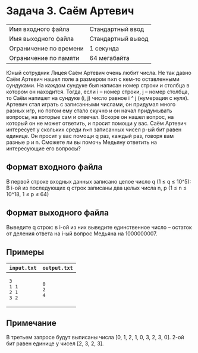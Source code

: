 # Задача 3. Саём Артевич

|  |  |
| --- | --- |
| Имя входного файла | Стандартный ввод |
| Имя выходного файла | Стандартный вывод |
| Ограничение по времени | 1 секунда |
| Ограничение по памяти | 64 мегабайта |

Юный сотрудник Лицея Саём Артевич очень любит числа. Не так давно Саём Артевич нашел поле a размером n×n с кем-то оставленными сундуками. На каждом сундуке был написан номер строки и столбца в котором он находится. Тогда, если i – номер строки, j – номер столбца, то Саём напишет на сундуке (i, j) число равное i ^ j (нумерация с нуля). Артевич стал играть с записанными числами, он придумал много разных игр, но потом ему стало скучно и он начал придумывать вопросы, на которые сам и отвечал. Вскоре он нашел вопрос, на который он не может ответить, и просит помощи у вас.
Саём Артевич интересует у скольких среди n×n записанных чисел p-ый бит равен единице. Он просит у вас помощи q раз, каждый раз, говоря вам разные p и n.
Сможете ли вы помочь Медьяну ответить на интересующие его вопросы?

## Формат входного файла

В первой строке входных данных записано целое число q (1 ≤ q ≤ 10^5):
В i-ой из последующих q строк записаны два целых числа n, p (1 ≤ n ≤ 10^18, 1 ≤ p ≤ 64)

## Формат выходного файла

Выведите q строк: в i-ой из них выведите единственное число – остаток от деления ответа на i-ый вопрос Медьяна на 1000000007.

## Примеры

| `input.txt` | `output.txt` |
| --- | --- |
| <pre>3<br>1 1<br>2 1<br>3 2</pre> | <pre>0<br>2<br>4</pre> |

## Примечание

В третьем запросе будут выписаны числа [0, 1, 2, 1, 0, 3, 2, 3, 0]. 2-ой бит равен единице у чисел [2, 3, 2, 3].
